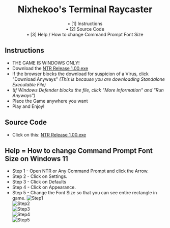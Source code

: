 <div align="center">
<h1 align=center>Nixhekoo's Terminal Raycaster</h1>
• [1] Instructions <br>
• [2] Source Code <br>
• [3] Help / How to change Command Prompt Font Size<br>

</div>

## Instructions
- THE GAME IS WINDOWS ONLY!
- Download the [NTR Release 1.00.exe](https://github.com/Nixhekoo/NTR-NixhekoosTerminalRaycaster_CPP/raw/main/raycaster.exe)
- If the browser blocks the download for suspicion of a Virus, click "Download Anyways" *(This is because you are downloading Standalone Executable File)*
- *(If Windows Defender blocks the file, click "More Information" and "Run Anyways")*
- Place the Game anywhere you want
- Play and Enjoy!

## Source Code
- Click on this: [NTR Release 1.00.exe](https://github.com/Nixhekoo/NTR-NixhekoosTerminalRaycaster_CPP/blob/main/raycaster.cpp)

## Help = How to change Command Prompt Font Size on Windows 11
- Step 1 - Open NTR or Any Command Prompt and click the Arrow.
- Step 2 - Click on Settings.
- Step 3 - Click on Defaults
- Step 4 - Click on Appearance.
- Step 5 - Change the Font Size so that you can see entire rectangle in game.
![Step1](https://raw.githubusercontent.com/Nixhekoo/NTR-NixhekoosTerminalRaycaster_CPP/main/How%20to%20adjust%20Command%20Prompt%20Font%20Size/Step1.png) <br>
![Step2](https://raw.githubusercontent.com/Nixhekoo/NTR-NixhekoosTerminalRaycaster_CPP/main/How%20to%20adjust%20Command%20Prompt%20Font%20Size/Step2.png) <br>
![Step3](https://raw.githubusercontent.com/Nixhekoo/NTR-NixhekoosTerminalRaycaster_CPP/main/How%20to%20adjust%20Command%20Prompt%20Font%20Size/Step3.png) <br>
![Step4](https://raw.githubusercontent.com/Nixhekoo/NTR-NixhekoosTerminalRaycaster_CPP/main/How%20to%20adjust%20Command%20Prompt%20Font%20Size/Step4.png) <br>
![Step5](https://raw.githubusercontent.com/Nixhekoo/NTR-NixhekoosTerminalRaycaster_CPP/main/How%20to%20adjust%20Command%20Prompt%20Font%20Size/Step5.png) <br>
